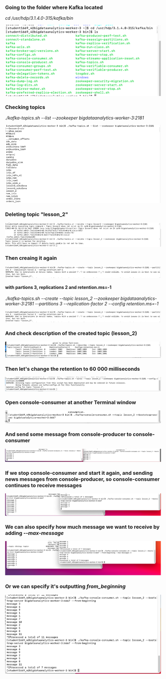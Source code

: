 ### Going to the folder where Kafka located

_cd /usr/hdp/3.1.4.0-315/kafka/bin_

![Kafka](https://github.com/Annassie/Streaming_data_processing/blob/Anna_Niukkanen_task_2/screenshots/screen_task_2/Screenshot%202022-09-01%20at%2014.41.42.png)

### Checking topics

_./kafka-topics.sh --list --zookeeper bigdataanalytics-worker-3:2181_

![Check topics](https://github.com/Annassie/Streaming_data_processing/blob/Anna_Niukkanen_task_2/screenshots/screen_task_2/Screenshot%202022-09-01%20at%2018.09.28.png)

### Deleting topic "lesson_2"

![Deleting topis lesson_2](https://github.com/Annassie/Streaming_data_processing/blob/Anna_Niukkanen_task_2/screenshots/screen_task_2/Screenshot%202022-08-31%20at%2021.13.38.png)

### Then creaing it again

![Create lesson_2](https://github.com/Annassie/Streaming_data_processing/blob/Anna_Niukkanen_task_2/screenshots/screen_task_2/Screenshot%202022-08-31%20at%2021.26.00.png)

#### with partions 3, replications 2 and retention.ms=-1

_./kafka-topics.sh --create --topic lesson_2 --zookeeper bigdataanalytics-worker-3:2181 --partitions 3 --replication-factor 2 --config retention.ms=-1_

![Functions importing](https://github.com/Annassie/Streaming_data_processing/blob/Anna_Niukkanen_task_2/screenshots/screen_task_2/Screenshot%202022-08-31%20at%2021.26.00.png)


### And check description of the created topic (lesson_2)

![Description of lesson_2](https://github.com/Annassie/Streaming_data_processing/blob/Anna_Niukkanen_task_2/screenshots/screen_task_2/Screenshot%202022-08-31%20at%2021.26.32.png)


### Then let's change the retention to 60 000 milliseconds

![Change retention](https://github.com/Annassie/Streaming_data_processing/blob/Anna_Niukkanen_task_2/screenshots/screen_task_2/Screenshot%202022-08-31%20at%2021.30.20.png)


### Open console-consumer at another Terminal window

![Console-consumer](https://github.com/Annassie/Streaming_data_processing/blob/Anna_Niukkanen_task_2/screenshots/screen_task_2/Screenshot%202022-08-31%20at%2021.46.51.png)

### And send some message from console-producer to console-consumer

![Sending messages](https://github.com/Annassie/Streaming_data_processing/blob/Anna_Niukkanen_task_2/screenshots/screen_task_2/Screenshot%202022-08-31%20at%2021.50.33.png)


### If we stop console-consumer and start it again, and sending news messages from console-producer, so console-consumer continues to receive messages 

![News messages](https://github.com/Annassie/Streaming_data_processing/blob/Anna_Niukkanen_task_2/screenshots/screen_task_2/Screenshot%202022-08-31%20at%2021.51.09.png)


### We can also specify how much message we want to receive by adding _--max-message_

![Max_messages](https://github.com/Annassie/Streaming_data_processing/blob/Anna_Niukkanen_task_2/screenshots/screen_task_2/Screenshot%202022-08-31%20at%2021.53.09.png)

### Or we can specify it's outputting _from_beginning_

![From beginning](https://github.com/Annassie/Streaming_data_processing/blob/Anna_Niukkanen_task_2/screenshots/screen_task_2/Screenshot%202022-08-31%20at%2021.56.02.png)



